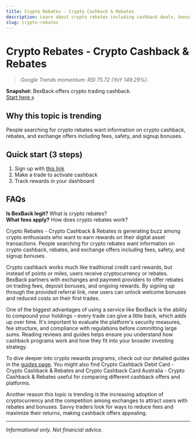 ```yaml
---
title: Crypto Rebates - Crypto Cashback & Rebates
description: Learn about crypto rebates including cashback deals, bonus offers, and how to maximize your crypto rewards.
slug: crypto-rebates
---
```


# Crypto Rebates - Crypto Cashback & Rebates

> _Google Trends momentum: RSI 75.72 (YoY 149.29%)._

**Snapshot:** BexBack offers crypto trading cashback.  
[Start here »](https://link.bexback.com/vfPttJ)

## Why this topic is trending
People searching for crypto rebates want information on crypto cashback, rebates, and exchange offers including fees, safety, and signup bonuses.

## Quick start (3 steps)
1) Sign up with [this link](https://link.bexback.com/vfPttJ)  
2) Make a trade to activate cashback  
3) Track rewards in your dashboard

## FAQs
**Is BexBack legit?** What is crypto rebates?  
**What fees apply?** How does crypto rebates work?

Crypto Rebates - Crypto Cashback & Rebates is generating buzz among crypto enthusiasts who want to earn rewards on their digital asset transactions. People searching for crypto rebates want information on crypto cashback, rebates, and exchange offers including fees, safety, and signup bonuses.

Crypto cashback works much like traditional credit card rewards, but instead of points or miles, users receive cryptocurrency or rebates. BexBack partners with exchanges and payment providers to offer rebates on trading fees, deposit bonuses, and ongoing rewards. By signing up through the provided referral link, new users can unlock welcome bonuses and reduced costs on their first trades.

One of the biggest advantages of using a service like BexBack is the ability to compound your holdings – every trade can give a little back, which adds up over time. It's important to evaluate the platform's security measures, fee structure, and compliance with regulations before committing large sums. Reading reviews and guides helps ensure you understand how cashback programs work and how they fit into your broader investing strategy.

To dive deeper into crypto rewards programs, check out our detailed guides in the [guides page](/content/guides.md). You might also find Crypto Cashback Debit Card - Crypto Cashback & Rebates and Crypto Cashback Card Australia - Crypto Cashback & Rebates useful for comparing different cashback offers and platforms.

Another reason this topic is trending is the increasing adoption of cryptocurrency and the competition among exchanges to attract users with rebates and bonuses. Savvy traders look for ways to reduce fees and maximize their returns, making cashback offers appealing.

---
_Informational only. Not financial advice._
